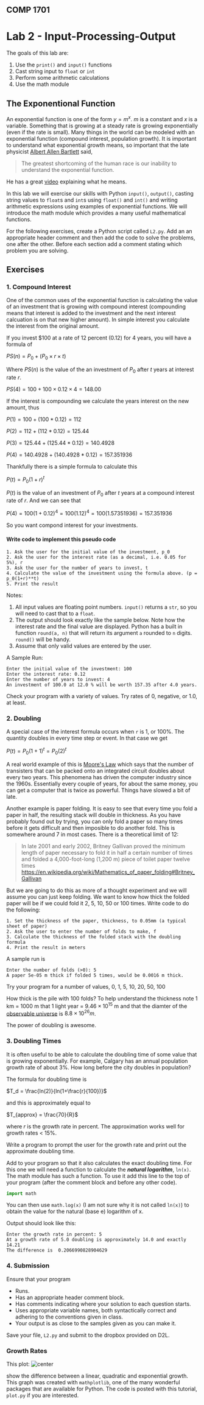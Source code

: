 ## COMP 1701 

# Lab 2 - Input-Processing-Output

The goals of this lab are:

1. Use the ``print()`` and ``input()`` functions
2. Cast string input to ``float`` or ``int``
3. Perform some arithmetic calculations
4. Use the math module

## The Exponentional Function

An exponential function is one of the form $y = m^x$. $m$ is a constant and $x$ is a variable. Something that is growing at a steady rate is growing exponentially (even if the rate is small). Many things in the world can be modeled with an exponential function (compound interest, population growth). It is important to understand what exponential growth means, so important that the late physicist [Albert Allen Bartlett](https://en.m.wikipedia.org/wiki/Albert_Allen_Bartlett) said,  

> The greatest shortcoming of the human race is our inability to understand the exponential function.

He has a great [video](https://m.youtube.com/watch?v=kZA9Hnp3aV4) explaining what he means.

In this lab we will exercise our skills with Python ``input()``, ``output()``, casting string values to ``float``s and ``int``s using ``float()`` and ``int()`` and writing arithmetic expressions using examples of exponential functions. We will introduce the math module which provides a many useful mathematical functions.

For the following exercises, create a Python script called ``L2.py``.  Add an an appropriate header comment and then add the code to solve the problems, one after the other. Before each section add a comment stating which problem you are solving.

## Exercises

### 1. Compound Interest

One of the common uses of the exponential function is calculating the value of an investment that is growing with compound interest (compounding means that interest is added to the investment and the next interest calcuation is on that new higher amount). In simple interest you calculate the interest from the original amount.

If you invest $100 at a rate of 12 percent (0.12) for 4 years, you will have a formula of

$PS(n) = P_0 + (P_0 \times r \times t)$

Where $PS(n)$ is the value of the an investment of $P_0$ after $t$ years at interest rate $r$.

$PS(4) = 100 + 100 \times 0.12 \times 4  = 148.00$

If the interest is compounding we calculate the years interest on the new amount, thus

$P(1) = 100 + (100*0.12) = 112$

$P(2) = 112 + (112*0.12) = 125.44$

$P(3) = 125.44 + (125.44*0.12) = 140.4928$

$P(4) = 140.4928 + (140.4928*0.12) = 157.351936$

Thankfully there is a simple formula to calculate this

$P(t) = P_0 (1 + r) ^t$

$P(t)$ is the value of an investment of $P_0$ after $t$ years at a compound interest rate of $r$. And we can see that

$P(4) = 100 (1 + 0.12) ^ 4 = 100( 1.12) ^ 4 = 100(1.57351936) = 157.351936$

So you want compond interest for your investments.

#### Write code to implement this pseudo code

```None
1. Ask the user for the initial value of the investment, p_0
2. Ask the user for the interest rate (as a decimal, i.e. 0.05 for 5%), r
3. Ask the user for the number of years to invest, t
4. Calculate the value of the investment using the formula above. (p = p_0(1+r)**t)
5. Print the result
```

Notes:

1. All input values are floating point numbers. ``input()`` returns a ``str``, so you will need to cast that to a ``float``.
2. The output should look exactly like the sample below. Note how the interest rate and the final value are displayed. Python has a built in function ``round(a, n)`` that will return its argument ``a`` rounded to ``n`` digits. `round()` will be handy.
3. Assume that only valid values are entered by the user. 

A Sample Run:

```None
Enter the initial value of the investment: 100
Enter the interest rate: 0.12
Enter the number of years to invest: 4
An investment of 100.0 at 12.0 % will be worth 157.35 after 4.0 years.
```

Check your program with a variety of values. Try rates of 0, negative, or 1.0, at least.

### 2.  Doubling

A special case of the interest formula occurs when ``r`` is 1, or 100%. The quantity doubles in every time step or event. In that case we get

$P(t) = P_0(1+1)^t = P_0(2)^t$

A real world example of this is [Moore's Law](https://en.wikipedia.org/wiki/Moore's_law) which says that the number of transisters that can be packed onto an integrated circuit doubles about every two years. This phenomena has driven the computer industry since the 1960s. Essentially every couple of years, for about the same money, you can get a computer that is twice as powerful. Things have slowed a bit of late.

Another example is paper folding. It is easy to see that every time you fold a paper in half, the resulting stack will double in thickness. As you have probably found out by trying, you can only fold a paper so many times before it gets difficult and then imposible to do another fold. This is somewhere around 7 in most cases. There is a theoretical limit of 12:

> In late 2001 and early 2002, Britney Gallivan proved the minimum length of paper necessary to fold it in half a certain number of times and folded a 4,000-foot-long (1,200 m) piece of toilet paper twelve times https://en.wikipedia.org/wiki/Mathematics_of_paper_folding#Britney_Gallivan

But we are going to do this as more of a thought experiment and we will assume you can just keep folding. We want to know how thick the folded paper will be if we could fold it 2, 5, 10, 50 or 100 times. Write code to do the following:

```None
1. Set the thickness of the paper, thickness, to 0.05mm (a typical sheet of paper)
2. Ask the user to enter the number of folds to make, f
3. Calculate the thickness of the folded stack with the doubling formula 
4. Print the result in meters
```

A sample run is

```None
Enter the number of folds (>0): 5
A paper 5e-05 m thick if folded 5 times, would be 0.0016 m thick.
```

Try your program for a number of values, 0, 1, 5, 10, 20, 50, 100

How thick is the pile with 100 folds? To help understand the thickness note 1 km = 1000 m that 1 light year = $9.46 \times 10^{15}$ m and that the diamter of the [observable universe](https://en.wikipedia.org/wiki/Observable_universe) is $8.8 \times 10^{26} m$.

The power of doubling is awesome.

### 3. Doubling Times

It is often useful to be able to calculate the doubling time of some value that is growing exponentially. For example, Calgary has an annual population growth rate of about 3%. How long before the city doubles in population?

The formula for doubling time is

$T_d = \frac{ln(2)}{ln(1+\frac{r}{100})}$

and this is approximately equal to

$T_{approx} = \frac{70}{R}$

where $r$ is the growth rate in percent. The approximation works well for growth rates < 15%.

Write a program to prompt the user for the growth rate and print out the approximate doubling time.

Add to your program so that it also calculates the exact doubling time. For this one we will need a function to calculate the ***natural logarithm***, ``ln(x)``. The math module has such a function. To use it add this line to the top of your program (after the comment block and before any other code).

```Python
import math
```

You can then use ``math.log(x)`` (I am not sure why it is not called ``ln(x)``) to obtain the value for the natural (base e) logarithm of x.

Output should look like this:

```None
Enter the growth rate in percent: 5
At a growth rate of 5.0 doubling is approximately 14.0 and exactly 14.21
The difference is  0.2066990828904629
```

### 4. Submission

Ensure that your program

- Runs.
- Has an appropriate header comment block.
- Has comments indicating where your solution to each question starts.
- Uses appropriate variable names, both syntactically correct and adhering to the conventions given in class.
- Your output is as close to the samples given as you can make it.

Save your file, ``L2.py`` and submit to the dropbox provided on D2L.

### Growth Rates

This plot:
![center](funcs.png)

show the difference between a linear, quadratic and exponential growth. This graph was created with ``mathplotlib``, one of the many wonderful packages that are available for Python. The code is posted with this tutorial, ``plot.py`` if you are interested.
